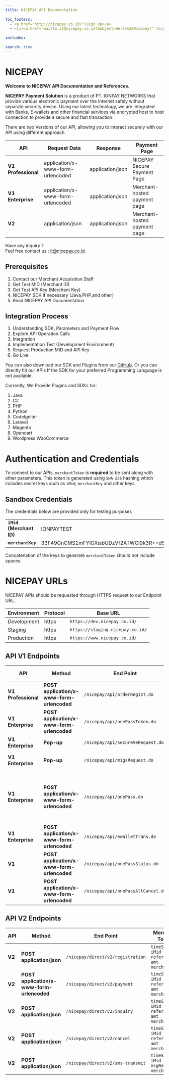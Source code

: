 ```yaml
---
title: NICEPAY API Documentation
  
toc_footers:
  - <a href='http://nicepay.co.id/'>Sign Up</a>
  - <li><a href="mailto:it@nicepay.co.id?Subject=Hello%20Nicepay!" target="_top">Contact Us</a></li>

includes:

search: true
---
```

# NICEPAY

**Welcome to NICEPAY API Documentation and References.**

**NICEPAY Payment Solution** is a product of PT. IONPAY NETWORKS that provide various electronic payment over the Internet safely without separate security device. 
Using our latest technology, we are integrated with Banks, E-wallets and other financial services via encrypted host to host connection to provide a secure and fast transaction.

There are two Versions of our API, allowing you to interact securely with our API using different approach.

| **API**                   | Request Data                      | Response         | Payment Page                 |
| ------------------------- | --------------------------------- | ---------------- | ---------------------------- |
| **V1** **Professional**   | application/x-www-form-urlencoded | application/json | NICEPAY Secure Payment Page  |
| **V1** **Enterprise**     | application/x-www-form-urlencoded | application/json | Merchant-hosted payment page |
| **V2**                    | application/json                  | application/json | Merchant-hosted payment page |

Have any inquiry ?<br>Feel free contact us : [it@nicepay.co.id](mailto:it@nicepay.co.id).

## Prerequisites
<ol type="1">
  <li>Contact our Merchant Acquisition Staff
  <li>Get Test MID (Merchant ID)
  <li>Get Test API Key (Merchant Key)
  <li>NICEPAY SDK if necessary (Java,PHP,and other)
  <li>Read NICEPAY API Documentation
</ol>

## Integration Process
<ol type="1">
  <li>Understanding SDK, Parameters and Payment Flow
  <li>Explore API Operation Calls
  <li>Integration
  <li>Implementation Test (Development Environment)
  <li>Request Production MID and API Key
  <li>Go Live
</ol>

You can also download our SDK and Plugins from our [GitHub](https://github.com/nicepay-dev/plugs-libs).
Or you can directly hit our APIs If the SDK for your preferred Programming Language is not available.

Currently, We Provide Plugins and SDKs for:
<ol type="1">
  <li>Java
  <li>C#
  <li>PHP
  <li>Python
  <li>CodeIgniter
  <li>Laravel
  <li>Magento
  <li>Opencart
  <li>Wordpress WooCommerce
</ol>

# Authentication and Credentials

To connect to our APIs, `merchantToken` is **required** to be sent along with other parameters.
This token is generated using `SHA-256` hashing which includes secret keys such as `iMid`, `merchantKey` and other keys.

## Sandbox Credentials
The credentials below are provided only for testing purposes

|                           |                                                              |
| ------------------------- | ------------------------------------------------------------ |
| **`iMid `** **(Merchant ID)** | IONPAYTEST                                                   |
| **`merchantKey`**         | 33F49GnCMS1mFYlGXisbUDzVf2ATWCl9k3R++d5hDd3Frmuos/XLx8XhXpe+LDYAbpGKZYSwtlyyLOtS/8aD7A== |

<aside class="notice">
Concatenation of the keys to generate <code>merchantToken</code> should not include spaces.
</aside>

# NICEPAY URLs
NICEPAY APIs should be requested through HTTPS request to our Endpoint URL.

| Environment | Protocol | Base URL                         |
| ----------- | -------- | -------------------------------- |
| Development | https    | `https://dev.nicepay.co.id/`     |
| Staging     | https    | `https://staging.nicepay.co.id/` |
| Production  | https    | `https://www.nicepay.co.id/`     |

## API V1 Endpoints

| **API**                  | **Method**                                     | End Point                          | Merchant Token                                    |  Description                                                  |
| ------------------------ | ---------------------------------------------- | ---------------------------------- | ------------------------------------------------- |  ------------------------------------------------------------ |
| **V1**  **Professional** | **POST** **application/x-www-form-urlencoded** | `/nicepay/api/orderRegist.do`      | `iMid`<br>`referenceNo`<br>`amt`<br>`merchantKey` |  Transaction Registration                                     |
| **V1**  **Enterprise**   | **POST** **application/x-www-form-urlencoded** | `/nicepay/api/onePassToken.do`     | `iMid`<br>`referenceNo`<br>`amt`<br>`merchantKey` |  Request Credit Card Token                                    |
| **V1**  **Enterprise**   | **Pop-up**                                     | `/nicepay/api/secureVeRequest.do`  | `n/a`                                             |  Request 3DS Pages                                            |
| **V1**  **Enterprise**   | **Pop-up**                                     | `/nicepay/api/migsRequest.do`      | `n/a`                                             |  Request MIGS Pages                                           |
| **V1**  **Enterprise**   | **POST** **application/x-www-form-urlencoded** | `/nicepay/api/onePass.do`          | `iMid`<br>`referenceNo`<br>`amt`<br>`merchantKey` |  Transaction Payment (Credit Card) and Registration for other payment methods. |
| **V1**  **Enterprise**   | **POST** **application/x-www-form-urlencoded** | `/nicepay/api/ewalletTrans.do`     | `iMid`<br>`referenceNo`<br>`amt`<br>`merchantKey` |  E-Wallet Trans                                               |
| **V1**                   | **POST** **application/x-www-form-urlencoded** | `/nicepay/api/onePassStatus.do`    | `iMid`<br>`referenceNo`<br>`amt`<br>`merchantKey` |  Status Inquiry                                               |
| **V1**                   | **POST** **application/x-www-form-urlencoded** | `/nicepay/api/onePassAllCancel.do` | `iMid`<br>`tXid`<br>`amt`<br>`merchantKey`        |  Cancel Transaction                                           |


## API V2 Endpoints

| **API** | **Method**                                     | End Point                         | Merchant Token                                                   |  Description                |
| ------- | ---------------------------------------------- | --------------------------------- | ---------------------------------------------------------------- |  -------------------------- |
| **V2**  | **POST** **application/json**                  | `/nicepay/direct/v2/registration` | `timeStamp`<br>`iMid`<br>`referenceNo`<br>`amt`<br>`merchantKey` |  Transaction Registration   |
| **V2**  | **POST** **application/x-www-form-urlencoded** | `/nicepay/direct/v2/payment`      | `timeStamp`<br>`iMid`<br>`referenceNo`<br>`amt`<br>`merchantKey` |  Transaction Payment        |
| **V2**  | **POST** **application/json**                  | `/nicepay/direct/v2/inquiry`      | `timeStamp`<br>`iMid`<br>`referenceNo`<br>`amt`<br>`merchantKey` |  Transaction Status Inquiry |
| **V2**  | **POST** **application/json**                  | `/nicepay/direct/v2/cancel`       | `timeStamp`<br>`iMid`<br>`referenceNo`<br>`amt`<br>`merchantKey` |  Transaction Cancel         |
| **V2**  | **POST** **application/json**                  | `/nicepay/direct/v2/sms-transmit` | `timeStamp`<br>`iMid`<br>`msgRefno`<br>`merchantKey`             |  SMS Transmit               |
